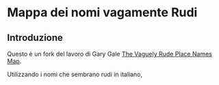 # Mappa dei nomi vagamente Rudi

## Introduzione

Questo è un fork del lavoro di Gary Gale [The Vaguely Rude Place Names Map](http://maps.geotastic.org/rude/).

Utilizzando i nomi che sembrano rudi in italiano,
